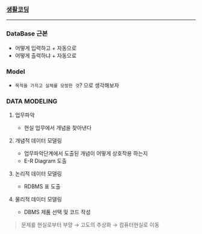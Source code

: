 ### [생활코딩](https://www.youtube.com/watch?v=1d38YZKCM88&list=PLuHgQVnccGMDF6rHsY9qMuJMd295Yk4sa&index=1)

<hr>

### DataBase 근본
- 어떻게 입력하고 + 자동으로
- 어떻게 출력하냐 + 자동으로

### Model
- `목적을 가지고 실체를 모방한 것`? 으로 생각해보자

### DATA MODELING
1. 업무파악
    - 현실 업무에서 개념을 찾아낸다  

2. 개념적 데이터 모델링
    - 업무파악단계에서 도출된 개념이 어떻게 상호작용 하는지
    - E-R Diagram 도출
    
3. 논리적 데이터 모델링
    - RDBMS 표 도출
   
4. 물리적 데이터 모델링
    - DBMS 제품 선택 및 코드 작성

> 문제를 현실로부터 부양 → 고도의 추상화 → 컴퓨터현실로 이동

